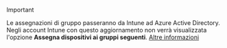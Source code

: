 >[!Important]
>Le assegnazioni di gruppo passeranno da Intune ad Azure Active Directory. Negli account Intune con questo aggiornamento non verrà visualizzata l'opzione **Assegna dispositivi ai gruppi seguenti**. [Altre informazioni](/intune-classic/deploy-use/ios-device-enrollment-program-in-microsoft-intune#changes-to-intune-group-assignments)
